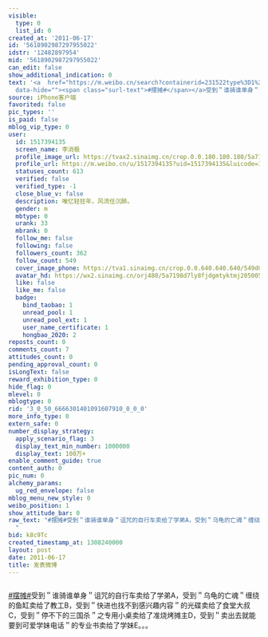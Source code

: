 ```yaml
---
visible:
  type: 0
  list_id: 0
created_at: '2011-06-17'
id: '5618902987297955022'
idstr: '12482897954'
mid: '5618902987297955022'
can_edit: false
show_additional_indication: 0
text: '<a  href="https://m.weibo.cn/search?containerid=231522type%3D1%26t%3D10%26q%3D%23%E6%91%86%E6%91%8A%23&luicode=10000011&lfid=2304131517394135_-_WEIBO_SECOND_PROFILE_WEIBO"
  data-hide=""><span class="surl-text">#摆摊#</span></a>受到＂谁骑谁单身＂诅咒的自行车卖给了学弟A，受到＂乌龟的亡魂＂缠绕的鱼缸卖给了教工B，受到＂快进也找不到感兴趣内容＂的光碟卖给了食堂大叔C，受到＂停不下的三国杀＂之专用小桌卖给了准烧烤摊主D，受到＂卖出去就能要到可爱学妹电话＂的专业书卖给了学妹E。。。 '
source: iPhone客户端
favorited: false
pic_types: ''
is_paid: false
mblog_vip_type: 0
user:
  id: 1517394135
  screen_name: 李消极
  profile_image_url: https://tvax2.sinaimg.cn/crop.0.0.180.180.180/5a7198d7ly8fjdgmtyktmj20500500so.jpg?KID=imgbed,tva&Expires=1606399952&ssig=Id1vBTV7vN
  profile_url: https://m.weibo.cn/u/1517394135?uid=1517394135&luicode=10000011&lfid=2304131517394135_-_WEIBO_SECOND_PROFILE_WEIBO
  statuses_count: 613
  verified: false
  verified_type: -1
  close_blue_v: false
  description: 唯忆轻狂年，风流任沉醉。
  gender: m
  mbtype: 0
  urank: 33
  mbrank: 0
  follow_me: false
  following: false
  followers_count: 362
  follow_count: 549
  cover_image_phone: https://tva1.sinaimg.cn/crop.0.0.640.640.640/549d0121tw1egm1kjly3jj20hs0hsq4f.jpg
  avatar_hd: https://wx2.sinaimg.cn/orj480/5a7198d7ly8fjdgmtyktmj20500500so.jpg
  like: false
  like_me: false
  badge:
    bind_taobao: 1
    unread_pool: 1
    unread_pool_ext: 1
    user_name_certificate: 1
    hongbao_2020: 2
reposts_count: 0
comments_count: 7
attitudes_count: 0
pending_approval_count: 0
isLongText: false
reward_exhibition_type: 0
hide_flag: 0
mlevel: 0
mblogtype: 0
rid: '3_0_50_6666301401091607910_0_0_0'
more_info_type: 0
extern_safe: 0
number_display_strategy:
  apply_scenario_flag: 3
  display_text_min_number: 1000000
  display_text: 100万+
enable_comment_guide: true
content_auth: 0
pic_num: 0
alchemy_params:
  ug_red_envelope: false
mblog_menu_new_style: 0
weibo_position: 1
show_attitude_bar: 0
raw_text: "#摆摊#受到＂谁骑谁单身＂诅咒的自行车卖给了学弟A，受到＂乌龟的亡魂＂缠绕的鱼缸卖给了教工B，受到＂快进也找不到感兴趣内容＂的光碟卖给了食堂大叔C，受到＂停不下的三国杀＂之专用小桌卖给了准烧烤摊主D，受到＂卖出去就能要到可爱学妹电话＂的专业书卖给了学妹E。。。
  ​​​"
bid: k8c9Tc
created_timestamp_at: 1308240000
layout: post
date: 2011-06-17
title: 发表微博
---
```


![]()

<a  href="https://m.weibo.cn/search?containerid=231522type%3D1%26t%3D10%26q%3D%23%E6%91%86%E6%91%8A%23&luicode=10000011&lfid=2304131517394135_-_WEIBO_SECOND_PROFILE_WEIBO" data-hide=""><span class="surl-text">#摆摊#</span></a>受到＂谁骑谁单身＂诅咒的自行车卖给了学弟A，受到＂乌龟的亡魂＂缠绕的鱼缸卖给了教工B，受到＂快进也找不到感兴趣内容＂的光碟卖给了食堂大叔C，受到＂停不下的三国杀＂之专用小桌卖给了准烧烤摊主D，受到＂卖出去就能要到可爱学妹电话＂的专业书卖给了学妹E。。。 

